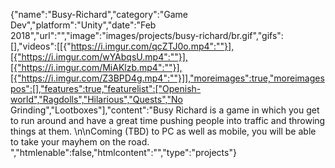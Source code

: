 {"name":"Busy-Richard","category":"Game Dev","platform":"Unity","date":"Feb 2018","url":"","image":"images/projects/busy-richard/br.gif","gifs":[],"videos":[[{"https://i.imgur.com/qcZTJ0o.mp4":""}],[{"https://i.imgur.com/wYAbqsU.mp4":""}],[{"https://i.imgur.com/MiAKlzb.mp4":""}],[{"https://i.imgur.com/Z3BPD4g.mp4":""}]],"moreimages":true,"moreimagespos":[],"features":true,"featurelist":["Openish-world","Ragdolls","Hilarious","Quests","No Grinding","Lootboxes"],"content":"Busy Richard is a game in which you get to run around and have a great time pushing people into traffic and throwing things at them.  \n\nComing (TBD) to PC as well as mobile, you will be able to take your mayhem on the road.  ","htmlenable":false,"htmlcontent":"","type":"projects"}
